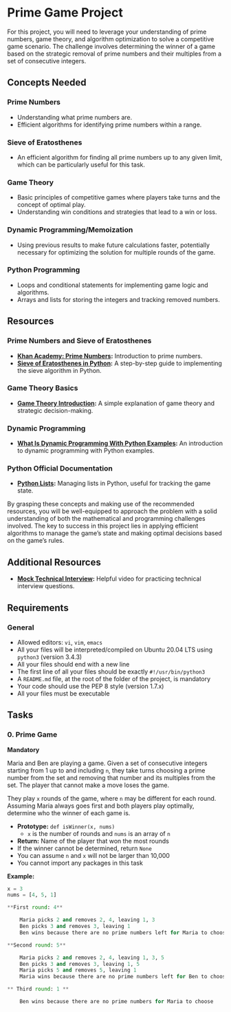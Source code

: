 # Prime Game Project

For this project, you will need to leverage your understanding of prime numbers, game theory, and algorithm optimization to solve a competitive game scenario. The challenge involves determining the winner of a game based on the strategic removal of prime numbers and their multiples from a set of consecutive integers.

## Concepts Needed

### Prime Numbers
- Understanding what prime numbers are.
- Efficient algorithms for identifying prime numbers within a range.

### Sieve of Eratosthenes
- An efficient algorithm for finding all prime numbers up to any given limit, which can be particularly useful for this task.

### Game Theory
- Basic principles of competitive games where players take turns and the concept of optimal play.
- Understanding win conditions and strategies that lead to a win or loss.

### Dynamic Programming/Memoization
- Using previous results to make future calculations faster, potentially necessary for optimizing the solution for multiple rounds of the game.

### Python Programming
- Loops and conditional statements for implementing game logic and algorithms.
- Arrays and lists for storing the integers and tracking removed numbers.

## Resources

### Prime Numbers and Sieve of Eratosthenes
- **[Khan Academy: Prime Numbers](https://www.khanacademy.org/math/cc-fourth-grade-math/imp-factors-multiples-and-patterns/imp-prime-and-composite-numbers/v/prime-numbers):** Introduction to prime numbers.
- **[Sieve of Eratosthenes in Python](https://www.geeksforgeeks.org/sieve-of-eratosthenes/):** A step-by-step guide to implementing the sieve algorithm in Python.

### Game Theory Basics
- **[Game Theory Introduction](https://www.investopedia.com/terms/g/gametheory.asp):** A simple explanation of game theory and strategic decision-making.

### Dynamic Programming
- **[What Is Dynamic Programming With Python Examples](https://skerritt.blog/dynamic-programming/):** An introduction to dynamic programming with Python examples.

### Python Official Documentation
- **[Python Lists](https://docs.python.org/3/tutorial/introduction.html#lists):** Managing lists in Python, useful for tracking the game state.

By grasping these concepts and making use of the recommended resources, you will be well-equipped to approach the problem with a solid understanding of both the mathematical and programming challenges involved. The key to success in this project lies in applying efficient algorithms to manage the game’s state and making optimal decisions based on the game’s rules.

## Additional Resources
- **[Mock Technical Interview](https://www.youtube.com/watch?feature=shared&v=Jw2pniZCLi8):** Helpful video for practicing technical interview questions.

## Requirements

### General
- Allowed editors: `vi`, `vim`, `emacs`
- All your files will be interpreted/compiled on Ubuntu 20.04 LTS using `python3` (version 3.4.3)
- All your files should end with a new line
- The first line of all your files should be exactly `#!/usr/bin/python3`
- A `README.md` file, at the root of the folder of the project, is mandatory
- Your code should use the PEP 8 style (version 1.7.x)
- All your files must be executable

## Tasks

### 0. Prime Game
**Mandatory**

Maria and Ben are playing a game. Given a set of consecutive integers starting from 1 up to and including `n`, they take turns choosing a prime number from the set and removing that number and its multiples from the set. The player that cannot make a move loses the game.

They play `x` rounds of the game, where `n` may be different for each round. Assuming Maria always goes first and both players play optimally, determine who the winner of each game is.

- **Prototype:** `def isWinner(x, nums)`
  - `x` is the number of rounds and `nums` is an array of `n`
- **Return:** Name of the player that won the most rounds
- If the winner cannot be determined, return `None`
- You can assume `n` and `x` will not be larger than 10,000
- You cannot import any packages in this task

**Example:**

```python
x = 3
nums = [4, 5, 1]

**First round: 4**

    Maria picks 2 and removes 2, 4, leaving 1, 3
    Ben picks 3 and removes 3, leaving 1
    Ben wins because there are no prime numbers left for Maria to choose

**Second round: 5**

    Maria picks 2 and removes 2, 4, leaving 1, 3, 5
    Ben picks 3 and removes 3, leaving 1, 5
    Maria picks 5 and removes 5, leaving 1
    Maria wins because there are no prime numbers left for Ben to choose

** Third round: 1 **

    Ben wins because there are no prime numbers for Maria to choose
